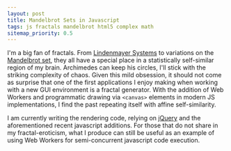 ```yaml
---
layout: post
title: Mandelbrot Sets in Javascript
tags: js fractals mandelbrot html5 complex math
sitemap_priority: 0.5
---
```

I'm a big fan of fractals.  From
[Lindenmayer Systems](http://en.wikipedia.org/wiki/L-system) to variations on
the [Mandelbrot set](http://en.wikipedia.org/wiki/Mandelbrot_set), they all
have a special place in a statistically self-similar region of my brain.
Archimedes can keep his circles, I'll stick with the striking complexity of
chaos.  Given this mild obsession, it should not come as surprise that one of
the first applications I enjoy making when working with a new GUI environment
is a fractal generator.  With the addition of Web Workers and programmatic
drawing via `<canvas>` elements in modern JS implementations, I find the past
repeating itself with affine self-similarity.

I am currently writing the rendering code, relying on
[jQuery](http://jquery.com) and the aforementioned recent javascript
additions.  For those that do not share in my fractal-eroticism, what I
produce can still be useful as an example of using Web Workers for
semi-concurrent javascript code execution.
